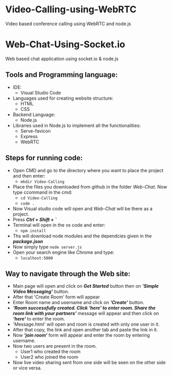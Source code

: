 # Video-Calling-using-WebRTC
Video based conference calling using WebRTC and node.js
# Web-Chat-Using-Socket.io
Web based chat application using socket.io &amp; node.js

## Tools and Programming language:
- IDE:
  - Visual Studio Code
- Languages used for creating website structure:
  - HTML
  -	CSS
- Backend Language:
  -	Node.js
- Libraries used in Node.js to implement all the functionalities:
  - Serve-favicon
  -	Express
  -	WebRTC

## Steps for running code:
- Open CMD and go to the directory where you want to place the project and then enter:
  - `mkdir Video-Calling`
- Place the files you downloaded from github in the folder _Web-Chat_. Now type ccommand in the cmd:
  - `cd Video-Calling`
  - `code .`
- Now Visual studio code will open and _Web-Chat_ will be there as a project.
- Press **_Ctrl + Shift + `_**
- Terminal will open in the vs code and enter:
  - `npm install`
- Ths will download node modules and the dependcies given in the _**package.json**_
- Now simply type `node server.js`
- Open your search engine like Chrome and type:
  - `localhost:5000`
## Way to navigate through the Web site:
- Main page will open and click on _**Get Started**_ button then on _**'Simple Video  Messaging'**_ button.
- After that 'Create Room' form will appear
- Enter Room name and username and click on _**'Create'**_ button. 
- _**'Room successfully created. Click 'here' to enter room. Share the room link with your partners'**_ message will appear and then click on _**'here'**_ to enter the room.
- 'Message.html' will open and room is created with only one user in it.
- After that copy, the link and open another tab and paste the link in it.
- Now _**'join room'**_ form will appear and enter the room by entering username.
- Now two users are present in the room. 
  -	User1 who created the room
  -	User2 who joined the room
- Now live video sharing sent from one side will be seen on the other side or vice versa. 
